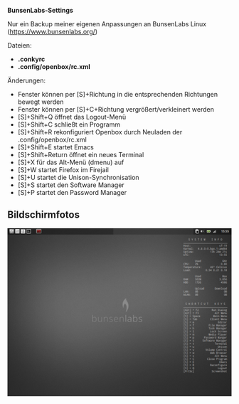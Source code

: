 **BunsenLabs-Settings**

Nur ein Backup meiner eigenen Anpassungen an BunsenLabs Linux (https://www.bunsenlabs.org/)

Dateien:
* **.conkyrc**
* **.config/openbox/rc.xml**

Änderungen:
* Fenster können per [S]+Richtung in die entsprechenden Richtungen bewegt werden
* Fenster können per [S]+C+Richtung vergrößert/verkleinert werden
* [S]+Shift+Q öffnet das Logout-Menü
* [S]+Shift+C schließt ein Programm
* [S]+Shift+R rekonfiguriert Openbox durch Neuladen der .config/openbox/rc.xml
* [S]+Shift+E startet Emacs
* [S]+Shift+Return öffnet ein neues Terminal
* [S]+X für das Alt-Menü (dmenu) auf
* [S]+W startet Firefox im Firejail
* [S]+U startet die Unison-Synchronisation
* [S]+S startet den Software Manager
* [S]+P startet den Password Manager

Bildschirmfotos
---------------
![Bildschirmfoto](/screenshot.png)

